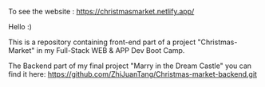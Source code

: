 To see the website : https://christmasmarket.netlify.app/


Hello :)

This is a repository containing front-end part of a  project "Christmas-Market"  in my Full-Stack WEB & APP Dev Boot Camp.

The Backend part of my final project "Marry in the Dream Castle" you can find it here: https://github.com/ZhiJuanTang/Christmas-market-backend.git


